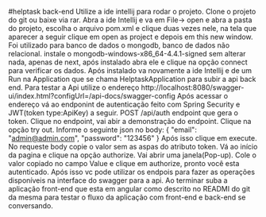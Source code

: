 #helptask back-end
Utilize a ide intellij para rodar o projeto.
Clone o projeto do git ou baixe via rar.
Abra a ide Intellij e va em File-> open e abra a pasta do projeto, escolha o arquivo pom.xml e clique duas vezes nele, na tela que aparecer a seguir clique em open as project e depois em this new window.
Foi utilizado para banco de dados o mongodb, banco de dados não relacional.
instale o mongodb-windows-x86_64-4.4.1-signed sem alterar nada, apenas de next, após instalado abra ele e clique na opção connect para verificar os dados.
Após instalado va novamente a ide Intellij e de um Run na Application que se chama HelptaskApplication para subir a api back end.
Para testar a Api utilize o endereço http://localhost:8080/swagger-ui/index.html?configUrl=/api-docs/swagger-config
Após acessar o endereço vá ao endponint de autenticação feito com Spring Security e JWT(token type:ApiKey) a seguir.
POST ​/api​/auth endpoint que gera o token.
Clique no endpoint, vai abir a demonstração do endpoint.
Clique na opção try out.
Informe o seguinte json no body: {
  "email": "admin@admin.com",
  "password": "123456"
}
Após isso clique em execute.
No requeste body copie o valor sem as aspas do atributo token.
Vá ao início da pagina e clique na opção authorize.
Vai abrir uma janela(Pop-up).
Cole o valor copiado no campo Value e clique em authorize, pronto você esta autenticado.
Após isso vc pode utilizar os endpois para fazer as operações disponíveis na interface do swagger para a api.
Ao terminar suba a aplicação front-end que esta em angular como descrito no READMI do git da mesma para testar o fluxo da aplicação com front-end e back-end se conversando.
